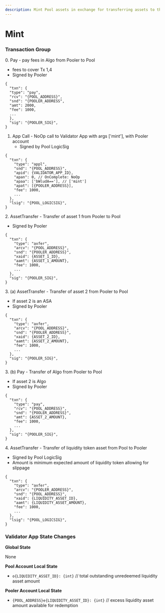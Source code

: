 ```yaml
---
description: Mint Pool assets in exchange for transferring assets to the Pool account.
---
```


# Mint

### Transaction Group

0\. Pay - pay fees in Algo from Pooler to Pool

* fees to cover Tx 1,4
* Signed by Pooler

```
{
  "txn": {
  "type": "pay",
  "rcv": "{POOL_ADDRESS}",
  "snd": "{POOLER_ADDRESS",
  "amt": 2000,
  "fee": 1000,
  ...
  },
  "sig": "{POOLER_SIG}",
}
```

1. App Call - NoOp call to Validator App with args \['mint'], with Pooler account
   * Signed by Pool LogicSig

```
{
  "txn": {
    "type": "appl",
    "snd": "{POOL_ADDRESS}",
    "apid": {VALIDATOR_APP_ID},
    "apan": 0, // OnComplete: NoOp
    "apaa": ['bWludA=='], // ['mint']
    "apat": [{POOLER_ADDRESS}],
    "fee": 1000,
    ...
  },
  "lsig": "{POOL_LOGICSIG}",
}
```

2\. AssetTransfer - Transfer of asset 1 from Pooler to Pool

* Signed by Pooler

```
{
  "txn": {
    "type": "axfer",
    "arcv": "{POOL_ADDRESS}",
    "snd": "{POOLER_ADDRESS}",
    "xaid": {ASSET_1_ID},
    "aamt": {ASSET_1_AMOUNT},
    "fee": 1000,
    ...
  },
  "sig": "{POOLER_SIG}",
}
```

3\. (a) AssetTransfer - Transfer of asset 2 from Pooler to Pool

* If asset 2 is an ASA
* Signed by Pooler

```
{
  "txn": {
    "type": "axfer",
    "arcv": "{POOL_ADDRESS}",
    "snd": "{POOLER_ADDRESS}",
    "xaid": {ASSET_2_ID},
    "aamt": {ASSET_2_AMOUNT},
    "fee": 1000,
    ...
  },
  "sig": "{POOLER_SIG}",
}
```

3\. (b) Pay - Transfer of Algo from Pooler to Pool

* If asset 2 is Algo
* Signed by Pooler

```
{
  "txn": {
    "type": "pay",
    "rcv": "{POOL_ADDRESS}",
    "snd": "{POOLER_ADDRESS}",
    "amt": {ASSET_2_AMOUNT},
    "fee": 1000,
    ...
  },
  "sig": "{POOLER_SIG}",
}
```

4\. AssetTransfer - Transfer of liquidity token asset from Pool to Pooler

* Signed by Pool LogicSig
* Amount is minimum expected amount of liquidity token allowing for slippage

```
{
  "txn": {
    "type": "axfer",
    "arcv": "{POOLER_ADDRESS}",
    "snd": "{POOL_ADDRESS}",
    "xaid": {LIQUIDITY_ASSET_ID},
    "aamt": {LIQUIDITY_ASSET_AMOUNT},
    "fee": 1000,
    ...
  },
  "lsig": "{POOL_LOGICSIG}",
}
```

### Validator App State Changes

**Global State**

None

**Pool Account Local State**

* `o{LIQUIDITY_ASSET_ID}: {int}` // total outstanding unredeemed liquidity asset amount

**Pooler Account Local State**

* `{POOL_ADDRESS}e{LIQUIDITY_ASSET_ID}: {int}` // excess liquidity asset amount available for redemption
